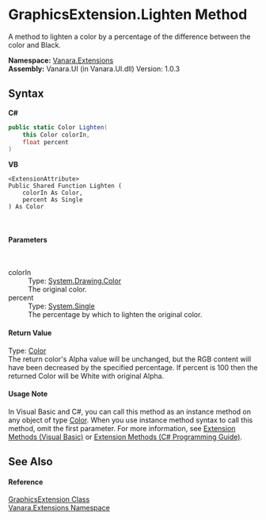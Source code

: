 # GraphicsExtension.Lighten Method 
 

A method to lighten a color by a percentage of the difference between the color and Black.

**Namespace:**&nbsp;<a href="9abe54ff-18ce-e333-beed-30e855655381">Vanara.Extensions</a><br />**Assembly:**&nbsp;Vanara.UI (in Vanara.UI.dll) Version: 1.0.3

## Syntax

**C#**<br />
``` C#
public static Color Lighten(
	this Color colorIn,
	float percent
)
```

**VB**<br />
``` VB
<ExtensionAttribute>
Public Shared Function Lighten ( 
	colorIn As Color,
	percent As Single
) As Color
```

<br />

#### Parameters
&nbsp;<dl><dt>colorIn</dt><dd>Type: <a href="http://msdn2.microsoft.com/en-us/library/14w97wkc" target="_blank">System.Drawing.Color</a><br />The original color.</dd><dt>percent</dt><dd>Type: <a href="http://msdn2.microsoft.com/en-us/library/3www918f" target="_blank">System.Single</a><br />The percentage by which to lighten the original color.</dd></dl>

#### Return Value
Type: <a href="http://msdn2.microsoft.com/en-us/library/14w97wkc" target="_blank">Color</a><br />The return color's Alpha value will be unchanged, but the RGB content will have been decreased by the specified percentage. If percent is 100 then the returned Color will be White with original Alpha.

#### Usage Note
In Visual Basic and C#, you can call this method as an instance method on any object of type <a href="http://msdn2.microsoft.com/en-us/library/14w97wkc" target="_blank">Color</a>. When you use instance method syntax to call this method, omit the first parameter. For more information, see <a href="http://msdn.microsoft.com/en-us/library/bb384936.aspx">Extension Methods (Visual Basic)</a> or <a href="http://msdn.microsoft.com/en-us/library/bb383977.aspx">Extension Methods (C# Programming Guide)</a>.

## See Also


#### Reference
<a href="993fddca-43e0-82a0-1744-ce83939a8293">GraphicsExtension Class</a><br /><a href="9abe54ff-18ce-e333-beed-30e855655381">Vanara.Extensions Namespace</a><br />